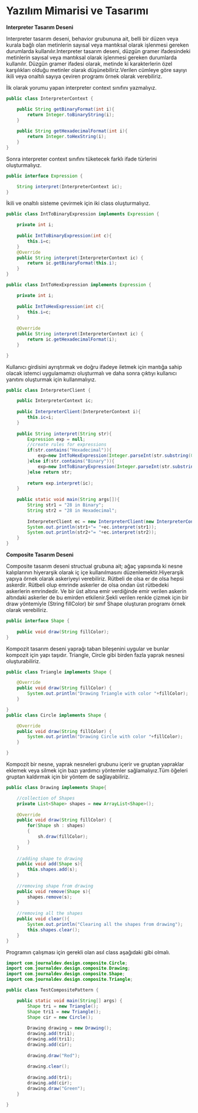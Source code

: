 # Yazılım Mimarisi ve Tasarımı

**Interpreter Tasarım Deseni**

Interpreter tasarım deseni, behavior grubununa ait, belli bir düzen veya kurala bağlı olan metinlerin sayısal veya mantıksal olarak işlenmesi gereken durumlarda kullanılır.Interpreter tasarım deseni, düzgün gramer ifadesindeki metinlerin sayısal veya mantıksal olarak işlenmesi gereken durumlarda kullanılır. Düzgün gramer ifadesi olarak, metinde ki karakterlerin özel karşılıkları olduğu metinler olarak düşünebiliriz.Verilen cümleye göre sayıyı ikili veya onaltılı sayıya çeviren programı örnek olarak verebiliriz.

İlk olarak yorumu yapan interpreter context sınıfını yazmalıyız.

```java
public class InterpreterContext {

	public String getBinaryFormat(int i){
		return Integer.toBinaryString(i);
	}
	
	public String getHexadecimalFormat(int i){
		return Integer.toHexString(i);
	}
}
```

Sonra interpreter context sınıfını tüketecek farklı ifade türlerini oluşturmalıyız.

```java
public interface Expression {

	String interpret(InterpreterContext ic);
}
```

İkili ve onaltılı sisteme çevirmek için iki class oluşturmalıyız.

```java
public class IntToBinaryExpression implements Expression {

	private int i;
	
	public IntToBinaryExpression(int c){
		this.i=c;
	}
	@Override
	public String interpret(InterpreterContext ic) {
		return ic.getBinaryFormat(this.i);
	}
}

public class IntToHexExpression implements Expression {

	private int i;
	
	public IntToHexExpression(int c){
		this.i=c;
	}
	
	@Override
	public String interpret(InterpreterContext ic) {
		return ic.getHexadecimalFormat(i);
	}

}
```

Kullanıcı girdisini ayrıştırmak ve doğru ifadeye iletmek için mantığa sahip olacak istemci uygulamamızı oluşturmalı ve daha sonra çıktıyı kullanıcı yanıtını oluşturmak için kullanmalıyız.

```java
public class InterpreterClient {

	public InterpreterContext ic;
	
	public InterpreterClient(InterpreterContext i){
		this.ic=i;
	}
	
	public String interpret(String str){
		Expression exp = null;
		//create rules for expressions
		if(str.contains("Hexadecimal")){
			exp=new IntToHexExpression(Integer.parseInt(str.substring(0,str.indexOf(" "))));
		}else if(str.contains("Binary")){
			exp=new IntToBinaryExpression(Integer.parseInt(str.substring(0,str.indexOf(" "))));
		}else return str;
		
		return exp.interpret(ic);
	}
	
	public static void main(String args[]){
		String str1 = "28 in Binary";
		String str2 = "28 in Hexadecimal";
		
		InterpreterClient ec = new InterpreterClient(new InterpreterContext());
		System.out.println(str1+"= "+ec.interpret(str1));
		System.out.println(str2+"= "+ec.interpret(str2));
	}
}
```

**Composite Tasarım Deseni**

Composite tasarım deseni structual grubuna ait; ağaç yapısında ki nesne kalıplarının hiyerarşik olarak iç içe kullanılmasını düzenlemektir.Hiyerarşik yapıya örnek olarak askeriyeyi verebiliriz. Rütbeli de olsa er de olsa hepsi askerdir. Rütbeli olup emrinde askerler de olsa ondan üst rütbedeki askerlerin emrindedir. Ve bir üst altına emir verdiğinde emir verilen askerin altındaki askerler de bu emirden etkilenir.Şekli verilen renkle çizmek için bir draw yöntemiyle (String fillColor) bir sınıf Shape oluşturan programı örnek olarak verebiliriz.

```java
public interface Shape {
	
	public void draw(String fillColor);
}
```

Kompozit tasarım deseni yaprağı taban bileşenini uygular ve bunlar kompozit için yapı taşıdır. Triangle, Circle gibi birden fazla yaprak nesnesi oluşturabiliriz.

```java
public class Triangle implements Shape {

	@Override
	public void draw(String fillColor) {
		System.out.println("Drawing Triangle with color "+fillColor);
	}

}
public class Circle implements Shape {

	@Override
	public void draw(String fillColor) {
		System.out.println("Drawing Circle with color "+fillColor);
	}

}
```
Kompozit bir nesne, yaprak nesneleri grubunu içerir ve gruptan yapraklar eklemek veya silmek için bazı yardımcı yöntemler sağlamalıyız.Tüm öğeleri gruptan kaldırmak için bir yöntem de sağlayabiliriz.

```java
public class Drawing implements Shape{

	//collection of Shapes
	private List<Shape> shapes = new ArrayList<Shape>();
	
	@Override
	public void draw(String fillColor) {
		for(Shape sh : shapes)
		{
			sh.draw(fillColor);
		}
	}
	
	//adding shape to drawing
	public void add(Shape s){
		this.shapes.add(s);
	}
	
	//removing shape from drawing
	public void remove(Shape s){
		shapes.remove(s);
	}
	
	//removing all the shapes
	public void clear(){
		System.out.println("Clearing all the shapes from drawing");
		this.shapes.clear();
	}
}
```
Programın çalışması için gerekli olan asıl class aşağıdaki gibi olmalı.

```java
import com.journaldev.design.composite.Circle;
import com.journaldev.design.composite.Drawing;
import com.journaldev.design.composite.Shape;
import com.journaldev.design.composite.Triangle;

public class TestCompositePattern {

	public static void main(String[] args) {
		Shape tri = new Triangle();
		Shape tri1 = new Triangle();
		Shape cir = new Circle();
		
		Drawing drawing = new Drawing();
		drawing.add(tri1);
		drawing.add(tri1);
		drawing.add(cir);
		
		drawing.draw("Red");
		
		drawing.clear();
		
		drawing.add(tri);
		drawing.add(cir);
		drawing.draw("Green");
	}

}
```


